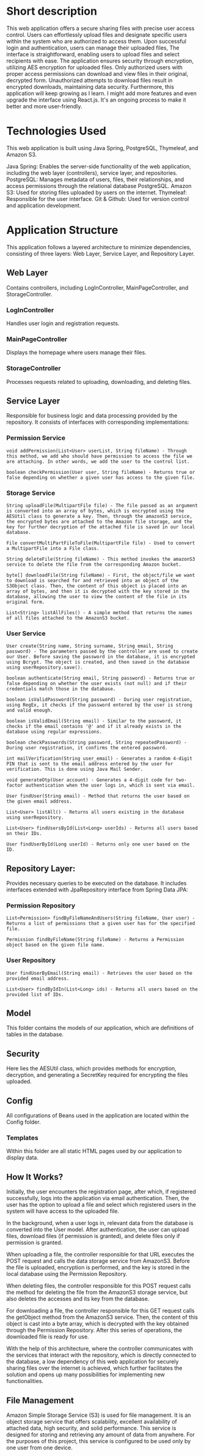 # Short description 
This web application offers a secure sharing files with precise user access control. Users can effortlessly upload files and designate specific users within the system who are authorized to access them.
Upon successful login and authentication, users can manage their uploaded files, The interface is straightforward, enabling users to upload files and select recipients with ease.
The application ensures security through encryption, utilizing AES encryption for uploaded files. Only authorized users with proper access permissions can download and view files in their original, decrypted form. Unauthorized attempts to download files result in encrypted downloads, maintaining data security. Furthermore, this application will keep growing as I learn. I might add more features and even upgrade the interface using React.js. It's an ongoing process to make it better and more user-friendly.



# Technologies Used
This web application is built using Java Spring, PostgreSQL, Thymeleaf, and Amazon S3.

Java Spring: Enables the server-side functionality of the web application, including the web layer (controllers), service layer, and repositories.
PostgreSQL: Manages metadata of users, files, their relationships, and access permissions through the relational database PostgreSQL.
Amazon S3: Used for storing files uploaded by users on the internet.
Thymeleaf: Responsible for the user interface.
Git & Github: Used for version control and application development.
# Application Structure
  This application follows a layered architecture to minimize dependencies, consisting of three layers: Web Layer, Service Layer, and Repository Layer.

## Web Layer
Contains controllers, including LogInController, MainPageController, and StorageController.

### LogInController
Handles user login and registration requests.
### MainPageController
Displays the homepage where users manage their files.
### StorageController
Processes requests related to uploading, downloading, and deleting files.
## Service Layer 
Responsible for business logic and data processing provided by the repository. It consists of interfaces with corresponding implementations:

### Permission Service
```
void addPermission(List<User> userList, String fileName) - Through this method, we add who should have permission to access the file we are attaching. In other words, we add the user to the control list.

boolean checkPermission(User user, String fileName) - Returns true or false depending on whether a given user has access to the given file.
```
### Storage Service
```
String uploadFile(MultipartFile file) - The file passed as an argument is converted into an array of bytes, which is encrypted using the AESUtil class to generate a key. Then, through the amazonS3 service, the encrypted bytes are attached to the Amazon file storage, and the key for further decryption of the attached file is saved in our local database.

File convertMultiPartFileToFile(MultipartFile file) - Used to convert a MultipartFile into a File class.

String deleteFile(String fileName) - This method invokes the amazonS3 service to delete the file from the corresponding Amazon bucket.

byte[] downloadFile(String fileName) - First, the object/file we want to download is searched for and retrieved into an object of the S3Object class. Then, the content of this object is placed into an array of bytes, and then it is decrypted with the key stored in the database, allowing the user to view the content of the file in its original form.

List<String> listAllFiles() - A simple method that returns the names of all files attached to the AmazonS3 bucket.
```
### User Service
```
User create(String name, String surname, String email, String password) - The parameters passed by the controller are used to create our User. Before saving the password in the database, it is encrypted using Bcrypt. The object is created, and then saved in the database using userRepository.save().

boolean authenticate(String email, String password) - Returns true or false depending on whether the user exists (not null) and if their credentials match those in the database.

boolean isValidPassword(String password) - During user registration, using RegEx, it checks if the password entered by the user is strong and valid enough.

boolean isValidEmail(String email) - Similar to the password, it checks if the email contains '@' and if it already exists in the database using regular expressions.

boolean checkPasswords(String password, String repeatedPassword) - During user registration, it confirms the entered password.

int mailVerification(String user_email) - Generates a random 4-digit PIN that is sent to the email address entered by the user for verification. This is done using Java Mail Sender.

void generateOtp(User account) - Generates a 4-digit code for two-factor authentication when the user logs in, which is sent via email.

User findUser(String email) - Method that returns the user based on the given email address.

List<User> listAll() - Returns all users existing in the database using userRepository.

List<User> findUsersById(List<Long> userIds) - Returns all users based on their IDs.

User findUserById(Long userId) - Returns only one user based on the ID.
```
## Repository Layer: 
Provides necessary queries to be executed on the database. It includes interfaces extended with JpaRepository interface from Spring Data JPA:

### Permission Repository
```
List<Permission> findByFileNameAndUsers(String fileName, User user) - Returns a list of permissions that a given user has for the specified file.

Permission findByFileName(String fileName) - Returns a Permission object based on the given file name.
```
### User Repository
```
User findUserByEmail(String email) - Retrieves the user based on the provided email address.

List<User> findByIdIn(List<Long> ids) - Returns all users based on the provided list of IDs.
```
## Model 
This folder contains the models of our application, which are definitions of tables in the database.

## Security
Here lies the AESUtil class, which provides methods for encryption, decryption, and generating a SecretKey required for encrypting the files uploaded.

## Config
All configurations of Beans used in the application are located within the Config folder.

### Templates
Within this folder are all static HTML pages used by our application to display data.

## How It Works?
Initially, the user encounters the registration page, after which, if registered successfully, logs into the application via email authentication. Then, the user has the option to upload a file and select which registered users in the system will have access to the uploaded file.

In the background, when a user logs in, relevant data from the database is converted into the User model. After authentication, the user can upload files, download files (if permission is granted), and delete files only if permission is granted.

When uploading a file, the controller responsible for that URL executes the POST request and calls the data storage service from AmazonS3. Before the file is uploaded, encryption is performed, and the key is stored in the local database using the Permission Repository.

When deleting files, the controller responsible for this POST request calls the method for deleting the file from the AmazonS3 storage service, but also deletes the accesses and its key from the database.

For downloading a file, the controller responsible for this GET request calls the getObject method from the AmazonS3 service. Then, the content of this object is cast into a byte array, which is decrypted with the key obtained through the Permission Repository. After this series of operations, the downloaded file is ready for use.

With the help of this architecture, where the controller communicates with the services that interact with the repository, which is directly connected to the database, a low dependency of this web application for securely sharing files over the internet is achieved, which further facilitates the solution and opens up many possibilities for implementing new functionalities.

## File Management
Amazon Simple Storage Service (S3) is used for file management. It is an object storage service that offers scalability, excellent availability of attached data, high security, and solid performance. This service is designed for storing and retrieving any amount of data from anywhere. For the purposes of this project, this service is configured to be used only by one user from one device.
